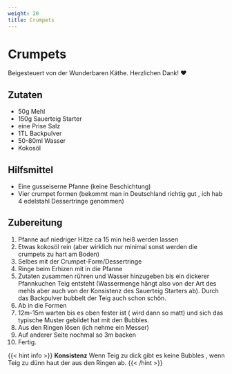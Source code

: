 ```yaml
---
weight: 20
title: Crumpets
---
```


# Crumpets

Beigesteuert von der Wunderbaren Käthe. Herzlichen Dank! ❤️

## Zutaten

* 50g Mehl
* 150g Sauerteig Starter
* eine Prise Salz
* 1TL Backpulver
* 50-80ml Wasser
* Kokosöl

## Hilfsmittel

* Eine gusseiserne Pfanne (keine Beschichtung)
* Vier crumpet formen (bekommt man in Deutschland richtig gut , ich hab 4 edelstahl Dessertringe genommen)

## Zubereitung

1. Pfanne auf niedriger Hitze ca 15 min heiß werden lassen 
2. Etwas kokosöl rein (aber wirklich nur minimal sonst werden die crumpets zu hart am Boden)
3. Selbes mit der Crumpet-Form/Dessertringe
4. Ringe beim Erhizen mit in die Pfanne
5. Zutaten zusammen rühren und Wasser hinzugeben bis ein dickerer Pfannkuchen Teig entsteht (Wassermenge hängt also von der Art des mehls aber auch von der Konsistenz des Sauerteig Starters ab). Durch das Backpulver bubbelt der Teig auch schon schön.
6. Ab in die Formen
7. 12m-15m warten bis es oben fester ist ( wird dann so matt)  und sich das typische Muster gebildet hat mit den Bubbles. 
8. Aus den Ringen lösen (ich nehme ein Messer)
9. Auf anderer Seite nochmal so 3m backen
10. Fertig.

{{< hint info >}}
**Konsistenz**
Wenn Teig zu dick gibt es keine Bubbles , wenn Teig zu dünn haut der aus den Ringen ab.
{{< /hint >}}

